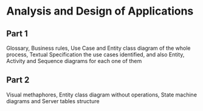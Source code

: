 # Analysis and Design of Applications

## Part 1 
Glossary, Business rules, Use Case and Entity class diagram of the whole process, Textual Specification the use cases identified, and also Entity, Activity and Sequence diagrams for each one of them

## Part 2
Visual methaphores, Entity class diagram without operations, State machine diagrams and Server tables structure
